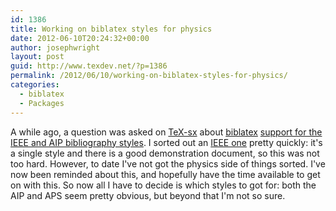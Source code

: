 ```yaml
---
id: 1386
title: Working on biblatex styles for physics
date: 2012-06-10T20:24:32+00:00
author: josephwright
layout: post
guid: http://www.texdev.net/?p=1386
permalink: /2012/06/10/working-on-biblatex-styles-for-physics/
categories:
  - biblatex
  - Packages
---
```

A while ago, a question was asked on <a href="http://tex.stackexchange.com">TeX-sx</a> about <a href="http://ctan.org/pkg/biblatex">biblatex</a> <a href="http://tex.stackexchange.com/a/10936/73">support for the IEEE and AIP bibliography styles</a>. I sorted out an <a href="http://ctan.org/pkg/biblatex-ieee">IEEE one</a> pretty quickly: it's a single style and there is a good demonstration document, so this was not too hard. However, to date I've not got the physics side of things sorted. I've now been reminded about this, and hopefully have the time available to get on with this. So now all I have to decide is which styles to got for: both the AIP and APS seem pretty obvious, but beyond that I'm not so sure.
